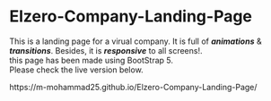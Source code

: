 # Elzero-Company-Landing-Page
<p>This is a landing page for a virual company. It is full of <em><strong>animations</strong></em> & <em><strong>transitions</strong></em>. Besides, it is <em><strong>responsive</strong></em> to all screens!.<br>
this page has been made using BootStrap 5.<br>
Please check the live version below.</p>
https://m-mohammad25.github.io/Elzero-Company-Landing-Page/
